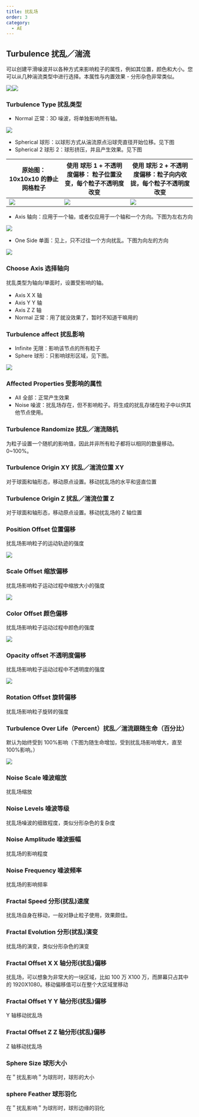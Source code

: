 ```yaml
---
title: 扰乱场
order: 3
category:
  - AE
---
```


## Turbulence 扰乱／湍流

可以创建平滑噪波并以各种方式来影响粒子的属性，例如其位置，颜色和大小。您可以从几种湍流类型中进行选择。本属性与内置效果 - 分形杂色非常类似。

![](http://cdn.yuelili.com/202020051716-T.png)![](http://cdn.yuelili.com/202020051715-N.png)

### Turbulence Type 扰乱类型

- Normal 正常：3D 噪波，将单独影响所有轴。

![](http://cdn.yuelili.com/202020051846-J.png)

- Spherical 球形：以球形方式从湍流原点沿球壳直径开始位移。见下图
- Spherical 2 球形 2：球形挤压，并且产生效果。见下图

| 原始图： 10x10x10 的静止网格粒子               | 使用 **球形 1** \+ 不透明度偏移： 粒子位置没变，每个粒子不透明度改变 | 使用 **球形 2** \+ 不透明度偏移：粒子向内收拢，每个粒子不透明度改变 |
| ---------------------------------------------- | -------------------------------------------------------------------- | ------------------------------------------------------------------- |
| ![](http://cdn.yuelili.com/202020100213-p.png) | ![](http://cdn.yuelili.com/202020100214-C.png)                       | ![](http://cdn.yuelili.com/202020100214-s.png)                      |

- Axis 轴向：应用于一个轴，或者仅应用于一个轴和一个方向。下图为左右方向

![](http://cdn.yuelili.com/202020100311-I.png)

- One Side 单面：见上，只不过往一个方向扰乱。下图为向左的方向

![](http://cdn.yuelili.com/202020100310-c.png)

### Choose Axis 选择轴向

扰乱类型为轴向/单面时，设置受影响的轴。

- Axis X X 轴
- Axis Y Y 轴
- Axis Z Z 轴
- Normal 正常：用了就没效果了，暂时不知道干嘛用的

### Turbulence affect 扰乱影响

- Infinite 无限：影响该节点的所有粒子
- Sphere 球形：只影响球形区域，见下图。

![](http://cdn.yuelili.com/202020051851-N.png)

### Affected Properties 受影响的属性

- All 全部：正常产生效果
- Noise 噪波：扰乱场存在，但不影响粒子。将生成的扰乱存储在粒子中以供其他节点使用。

### Turbulence Randomize 扰乱／湍流随机

为粒子设置一个随机的影响值，因此并非所有粒子都将以相同的数量移动。 0~100%。

### Turbulence Origin XY 扰乱／湍流位置 XY

对于球面和轴形态，移动原点设置。移动扰乱场的水平和竖直位置

### Turbulence Origin Z 扰乱／湍流位置 Z

对于球面和轴形态，移动原点设置。移动扰乱场的 Z 轴位置

### Position Offset 位置偏移

扰乱场影响粒子的运动轨迹的强度

![](http://cdn.yuelili.com/202020051831-8.png)

### Scale Offset 缩放偏移

扰乱场影响粒子运动过程中缩放大小的强度

![](http://cdn.yuelili.com/202020051832-Q.png)

### Color Offset 颜色偏移

扰乱场影响粒子运动过程中颜色的强度

![](http://cdn.yuelili.com/202020051832-o.png)

### Opacity offset 不透明度偏移

扰乱场影响粒子运动过程中不透明度的强度

![](http://cdn.yuelili.com/202020051832-S.png)

### Rotation Offset 旋转偏移

扰乱场影响粒子旋转的强度

### Turbulence Over Life（Percent）扰乱／湍流跟随生命（百分比）

默认为始终受到 100%影响（下图为随生命增加，受到扰乱场影响增大，直至 100%影响。）

![](http://cdn.yuelili.com/202020051839-2.png)

### Noise Scale 噪波缩放

扰乱场缩放

### Noise Levels 噪波等级

扰乱场噪波的细致程度，类似分形杂色的复杂度

### Noise Amplitude 噪波振幅

扰乱场的影响程度

### Noise Frequency 噪波频率

扰乱场的影响频率

### Fractal Speed 分形(扰乱)速度

扰乱场自身在移动，一般对静止粒子使用，效果颇佳。

### Fractal Evolution 分形(扰乱)演变

扰乱场的演变，类似分形杂色的演变

### Fractal Offset X X 轴分形(扰乱)偏移

扰乱场，可以想象为非常大的一块区域，比如 100 万 X100 万，而屏幕只占其中的 1920X1080。移动偏移值可以在整个大区域里移动

### Fractal Offset Y Y 轴分形(扰乱)偏移

Y 轴移动扰乱场

### Fractal Offset Z Z 轴分形(扰乱)偏移

Z 轴移动扰乱场

### Sphere Size 球形大小

在＂扰乱影响＂为球形时，球形的大小

### sphere Feather 球形羽化

在＂扰乱影响＂为球形时，球形边缘的羽化

